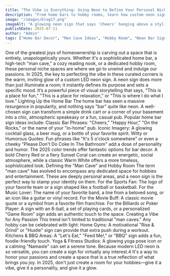 ```yaml
---
title: "The Vibe is Everything: Using Neon to Define Your Personal Niche Space in 2025"
description: "From home bars to hobby rooms, learn how custom neon signs are the perfect tool for creating a unique and atmospheric vibe in your dedicated personal spaces."
image: "/images/blog17.png"
imageAlt: "A glowing neon sign that says 'Cheers' hanging above a stylish home bar, creating a unique and atmospheric vibe."
publishDate: 2025-07-11
author: "Admin"
tags: ["Home Bar Decor", "Man Cave Ideas", "Hobby Room", "Neon Bar Sign", "Personalized Decor", "Interior Design", "Niche Spaces", "home", "phrase"]
---
```

One of the greatest joys of homeownership is carving out a space that is entirely, unapologetically yours. Whether it's a sophisticated home bar, a high-tech "man cave," a cozy reading nook, or a dedicated hobby room, these personal niche spaces are where we go to unwind and indulge our passions. In 2025, the key to perfecting the vibe in these curated corners is the warm, inviting glow of a custom LED neon sign.
A neon sign does more than just illuminate a room; it instantly defines its purpose and sets a specific mood. It’s a powerful piece of visual storytelling that says, "This is a place for fun," "This is a place for relaxation," or "This is where I do what I love."
Lighting Up the Home Bar
The home bar has seen a massive resurgence in popularity, and nothing says "bar" quite like neon. A well-chosen sign can transform a simple drink cart or a corner of your basement into a chic, atmospheric speakeasy or a fun, casual pub.
Popular home bar sign ideas include:
Classic Bar Phrases: "Cheers," "Happy Hour," "On the Rocks," or the name of your "in-home" pub.
Iconic Imagery: A glowing cocktail glass, a beer mug, or a bottle of your favorite spirit.
Witty or Humorous Quotes: Fun phrases like "It's 5 o'clock somewhere" or even a cheeky "Please Don't Do Coke In The Bathroom" add a dose of personality and humor.
The 2025 color trends offer fantastic options for bar decor. A bold Cherry Red or a fiery Sunset Coral can create an energetic, social atmosphere, while a classic Warm White offers a more timeless, sophisticated look.
Defining the "Man Cave" and Hobby Room
The term "man cave" has evolved to encompass any dedicated space for hobbies and entertainment. These are deeply personal areas, and a neon sign is the perfect way to stamp your identity on them.
For the Sports Fan: The logo of your favorite team or a sign shaped like a football or basketball.
For the Music Lover: The name of your favorite band, a line from a beloved song, or an icon like a guitar or vinyl record.
For the Movie Buff: A classic movie quote or a symbol from a favorite film franchise.
For the Billiards or Poker Player: A sign with an 8-ball, a set of playing cards, or a personalized "Game Room" sign adds an authentic touch to the space.
Creating a Vibe for Any Passion
This trend isn't limited to traditional "man caves." Any hobby can be celebrated with light:
Home Gyms: A motivational "Rise & Grind" or "Hustle" sign can provide that extra push during a workout.
Kitchens & BBQ Areas: A "Let's Eat," "Feed Me!," or "BBQ" sign adds a fun, foodie-friendly touch.
Yoga & Fitness Studios: A glowing yoga pose icon or a calming "Namaste" can set a serene tone.
Because modern LED neon is so versatile, you can create a sign for virtually any interest.4 It's a way to honor your passions and create a space that is a true reflection of what brings you joy. In 2025, don't just create a room for your hobbies—give it a vibe, give it a personality, and give it a glow.
